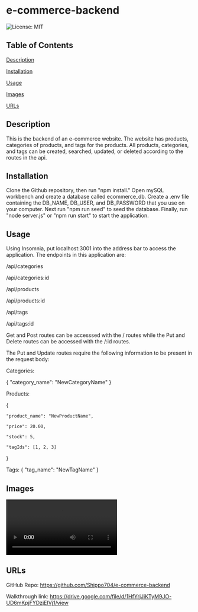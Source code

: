 # e-commerce-backend
![License: MIT](https://img.shields.io/badge/License-MIT-yellow.svg)

## Table of Contents

[Description](#description)

[Installation](#installation)

[Usage](#usage)

[Images](#images)

[URLs](#urls)

## Description

This is the backend of an e-commerce website. The website has products, categories of products, and tags for the products. All products, categories, and tags can be created, searched, updated, or deleted according to the routes in the api.

## Installation

Clone the Github repository, then run "npm install." Open mySQL workbench and create a database called ecommerce_db. Create a .env file containing the DB_NAME, DB_USER, and DB_PASSWORD that you use on your computer. Next run "npm run seed" to seed the database. Finally, run "node server.js" or "npm run start" to start the application.

## Usage

Using Insomnia, put localhost:3001 into the address bar to access the application. The endpoints in this application are:

/api/categories

/api/categories:id

/api/products

/api/products:id

/api/tags

/api/tags:id

Get and Post routes can be accesssed with the / routes while the Put and Delete routes can be accessed with the /:id routes.

The Put and Update routes require the following information to be present in the request body:

Categories:

{
    "category_name": "NewCategoryName"
}

Products: 

{

    "product_name": "NewProductName",

    "price": 20.00,

    "stock": 5,

    "tagIds": [1, 2, 3]

}

Tags:
{
    "tag_name": "NewTagName"
}

## Images

![Walkthrough Video](./assets/e-commerce%20backend.webm)

## URLs

GitHub Repo: https://github.com/Shippo704/e-commerce-backend

Walkthrough link: https://drive.google.com/file/d/1HfYrjJiKTyM9JO-UD6mKpjFYDzjEIVj1/view